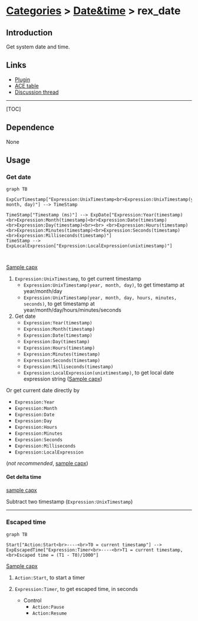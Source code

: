 # [Categories](categories.index.html) > [Date&time](date.index.html) > rex_date

## Introduction

Get system date and time.

## Links

- [Plugin](https://dl.dropboxusercontent.com/u/5779181/C2Repo/Zip/plugins/rex_date.7z)
- [ACE table](https://rexrainbow.github.io/C2RexDoc/c2rexpluginsACE/plugin_rex_date.html)
- [Discussion thread](https://www.scirra.com/forum/plugin-system-date-and-time_t63492)


----

[TOC]

## Dependence

None

## Usage

### Get date

```mermaid
graph TB

ExpCurTimestamp["Expression:UnixTimestamp<br>Expression:UnixTimestamp(year, month, day)"] --> TimeStamp

TimeStamp["Timestamp (ms)"] --> ExpDate["Expression:Year(timestamp)<br>Expression:Month(timestamp)<br>Expression:Date(timestamp)<br>Expression:Day(timestamp)<br><br> <br>Expression:Hours(timestamp)<br>Expression:Minutes(timestamp)<br>Expression:Seconds(timestamp)<br>Expression:Milliseconds(timestamp)"]
TimeStamp --> ExpLocalExpression["Expression:LocalExpression(unixtimestamp)"]



```

[Sample capx](https://1drv.ms/u/s!Am5HlOzVf0kHhAc65AULXTBdPqJ-)

1. `Expression:UnixTimestamp`, to get current timestamp
   - `Expression:UnixTimestamp(year, month, day)`, to get timestamp at year/month/day
   - `Expression:UnixTimestamp(year, month, day, hours, minutes, seconds)`, to get timestamp at year/month/day/hours/minutes/seconds
2. Get date
   - `Expression:Year(timestamp)`
   - `Expression:Month(timestamp)`
   - `Expression:Date(timestamp)`
   - `Expression:Day(timestamp)`
   - `Expression:Hours(timestamp)`
   - `Expression:Minutes(timestamp)`
   - `Expression:Seconds(timestamp)`
   - `Expression:Milliseconds(timestamp)`
   - `Expression:LocalExpression(unixtimestamp)`, to get  local date expression string  ([Sample capx](https://onedrive.live.com/redir?resid=7497FD5EC94476E!2005&authkey=!ALPkWoHGnr0yflU&ithint=file%2ccapx))

Or get current date directly by

- `Expression:Year`
- `Expression:Month`
- `Expression:Date`
- `Expression:Day`
- `Expression:Hours`
- `Expression:Minutes`
- `Expression:Seconds`
- `Expression:Milliseconds`
- `Expression:LocalExpression`

(*not recommended*, [sample capx](https://onedrive.live.com/redir?resid=7497FD5EC94476E%21518&authkey=%21AE0tB7g9lHRUElM&ithint=file%2c.capx)) 

#### Get delta time

[sample capx](https://onedrive.live.com/redir?resid=7497FD5EC94476E!970&authkey=!AN7Tkw1wSgjrxyE&ithint=file%2ccapx)

Subtract two timestamp (`Expression:UnixTimestamp`)

----

### Escaped time

```mermaid
graph TB

Start["Action:Start<br>----<br>T0 = current timestamp"] --> ExpEscapedTime["Expression:Timer<br>----<br>T1 = current timestamp,<br>Escaped time = (T1 - T0)/1000"]
```

[Sample capx](https://onedrive.live.com/redir?resid=7497FD5EC94476E!731&authkey=!APfM6TAxdgfHDn0&ithint=file%2ccapx)

1. `Action:Start`, to start a timer

2. `Expression:Timer`, to get escaped time, in seconds

   - Control
     - `Action:Pause`
     - `Action:Resume`

   ​